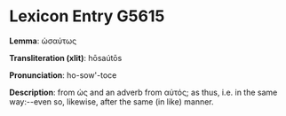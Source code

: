 # Lexicon Entry G5615

**Lemma**: ὡσαύτως

**Transliteration (xlit)**: hōsaútōs

**Pronunciation**: ho-sow'-toce

**Description**:
from ὡς and an adverb from αὐτός; as thus, i.e. in the same way:--even so, likewise, after the same (in like) manner.
